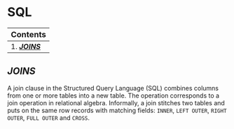 # SQL

| <font size="4px">**Contents**</font> |
| :----------------------------------- |
| 1. [***JOINS***](#joins)             |

## <a id="joins">***JOINS***</a>

A join clause in the Structured Query Language (SQL) combines columns from one or more tables into a new table. The operation corresponds to a join operation in relational algebra. Informally, a join stitches two tables and puts on the same row records with matching fields: `INNER`, `LEFT OUTER`, `RIGHT OUTER`, `FULL OUTER` and `CROSS`.


